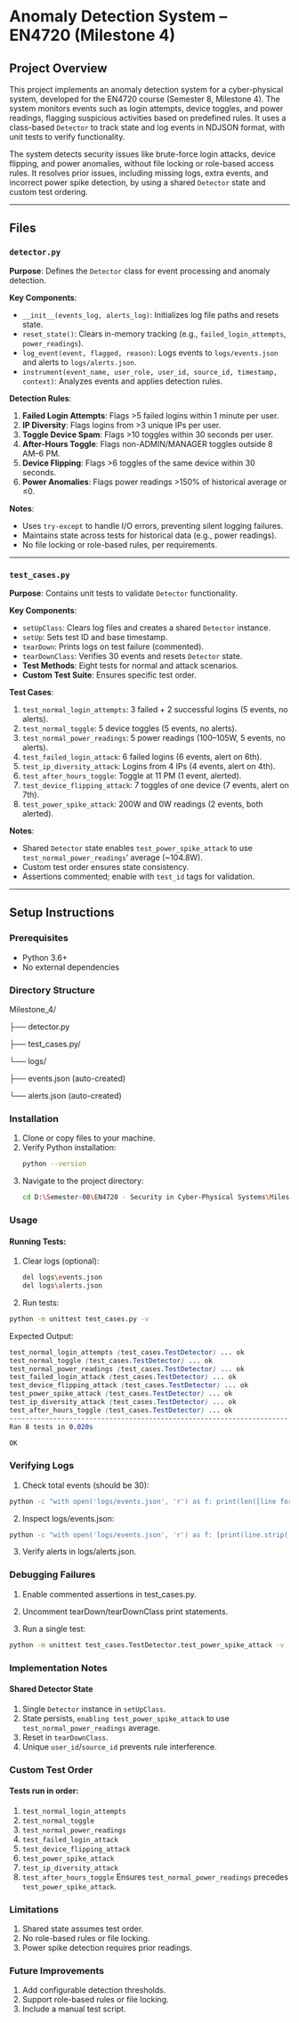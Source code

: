 # Anomaly Detection System – EN4720 (Milestone 4)

## Project Overview

This project implements an anomaly detection system for a cyber-physical system, developed for the EN4720 course (Semester 8, Milestone 4). The system monitors events such as login attempts, device toggles, and power readings, flagging suspicious activities based on predefined rules. It uses a class-based `Detector` to track state and log events in NDJSON format, with unit tests to verify functionality.

The system detects security issues like brute-force login attacks, device flipping, and power anomalies, without file locking or role-based access rules. It resolves prior issues, including missing logs, extra events, and incorrect power spike detection, by using a shared `Detector` state and custom test ordering.

---

## Files

### `detector.py`
**Purpose**: Defines the `Detector` class for event processing and anomaly detection.

**Key Components**:
- `__init__(events_log, alerts_log)`: Initializes log file paths and resets state.
- `reset_state()`: Clears in-memory tracking (e.g., `failed_login_attempts`, `power_readings`).
- `log_event(event, flagged, reason)`: Logs events to `logs/events.json` and alerts to `logs/alerts.json`.
- `instrument(event_name, user_role, user_id, source_id, timestamp, context)`: Analyzes events and applies detection rules.

**Detection Rules**:
1. **Failed Login Attempts**: Flags >5 failed logins within 1 minute per user.
2. **IP Diversity**: Flags logins from >3 unique IPs per user.
3. **Toggle Device Spam**: Flags >10 toggles within 30 seconds per user.
4. **After-Hours Toggle**: Flags non-ADMIN/MANAGER toggles outside 8 AM–6 PM.
5. **Device Flipping**: Flags >6 toggles of the same device within 30 seconds.
6. **Power Anomalies**: Flags power readings >150% of historical average or ≤0.

**Notes**:
- Uses `try-except` to handle I/O errors, preventing silent logging failures.
- Maintains state across tests for historical data (e.g., power readings).
- No file locking or role-based rules, per requirements.

---

### `test_cases.py`
**Purpose**: Contains unit tests to validate `Detector` functionality.

**Key Components**:
- `setUpClass`: Clears log files and creates a shared `Detector` instance.
- `setUp`: Sets test ID and base timestamp.
- `tearDown`: Prints logs on test failure (commented).
- `tearDownClass`: Verifies 30 events and resets `Detector` state.
- **Test Methods**: Eight tests for normal and attack scenarios.
- **Custom Test Suite**: Ensures specific test order.

**Test Cases**:
1. `test_normal_login_attempts`: 3 failed + 2 successful logins (5 events, no alerts).
2. `test_normal_toggle`: 5 device toggles (5 events, no alerts).
3. `test_normal_power_readings`: 5 power readings (100–105W, 5 events, no alerts).
4. `test_failed_login_attack`: 6 failed logins (6 events, alert on 6th).
5. `test_ip_diversity_attack`: Logins from 4 IPs (4 events, alert on 4th).
6. `test_after_hours_toggle`: Toggle at 11 PM (1 event, alerted).
7. `test_device_flipping_attack`: 7 toggles of one device (7 events, alert on 7th).
8. `test_power_spike_attack`: 200W and 0W readings (2 events, both alerted).

**Notes**:
- Shared `Detector` state enables `test_power_spike_attack` to use `test_normal_power_readings`’ average (~104.8W).
- Custom test order ensures state consistency.
- Assertions commented; enable with `test_id` tags for validation.

---

## Setup Instructions

### Prerequisites
- Python 3.6+
- No external dependencies

### Directory Structure
Milestone_4/
  
  ├── detector.py
  
  ├── test_cases.py/
  
  └── logs/
  
  ├── events.json (auto-created)
  
  └── alerts.json (auto-created)


### Installation
1. Clone or copy files to your machine.
2. Verify Python installation:
   ```bash
   python --version
3. Navigate to the project directory:
   ```bash
   cd D:\Semester-08\EN4720 - Security in Cyber-Physical Systems\Milestones\Milestone_4

### Usage
 #### Running Tests:
1. Clear logs (optional):
    ```bash
    del logs\events.json
    del logs\alerts.json
2. Run tests:
  ```bash
  python -m unittest test_cases.py -v
```

Expected Output:
```scss
test_normal_login_attempts (test_cases.TestDetector) ... ok
test_normal_toggle (test_cases.TestDetector) ... ok
test_normal_power_readings (test_cases.TestDetector) ... ok
test_failed_login_attack (test_cases.TestDetector) ... ok
test_device_flipping_attack (test_cases.TestDetector) ... ok
test_power_spike_attack (test_cases.TestDetector) ... ok
test_ip_diversity_attack (test_cases.TestDetector) ... ok
test_after_hours_toggle (test_cases.TestDetector) ... ok
----------------------------------------------------------------------
Ran 8 tests in 0.020s

OK
```

### Verifying Logs
1. Check total events (should be 30):
```bash
python -c "with open('logs/events.json', 'r') as f: print(len([line for line in f]))"
```

2. Inspect logs/events.json:
```bash
python -c "with open('logs/events.json', 'r') as f: [print(line.strip()) for line in f]"
```
3. Verify alerts in logs/alerts.json.


### Debugging Failures
1. Enable commented assertions in test_cases.py.

2. Uncomment tearDown/tearDownClass print statements.

3. Run a single test:
```bash
python -m unittest test_cases.TestDetector.test_power_spike_attack -v
```

### Implementation Notes
#### Shared Detector State
1. Single `Detector` instance in `setUpClass`.
2. State persists, `enabling test_power_spike_attack` to use `test_normal_power_readings` average.
3. Reset in `tearDownClass`.
4. Unique `user_id`/`source_id` prevents rule interference.

### Custom Test Order
#### Tests run in order:

1. `test_normal_login_attempts`
2. `test_normal_toggle`
3. `test_normal_power_readings`
4. `test_failed_login_attack`
5. `test_device_flipping_attack`
6. `test_power_spike_attack`
7. `test_ip_diversity_attack`
8. `test_after_hours_toggle`
Ensures `test_normal_power_readings` precedes `test_power_spike_attack`.

### Limitations
1. Shared state assumes test order.
2. No role-based rules or file locking.
3. Power spike detection requires prior readings.

### Future Improvements
1. Add configurable detection thresholds.
2. Support role-based rules or file locking.
3. Include a manual test script.



